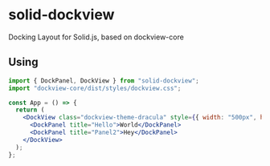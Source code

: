 # solid-dockview

Docking Layout for Solid.js, based on dockview-core

## Using

```jsx
import { DockPanel, DockView } from "solid-dockview";
import "dockview-core/dist/styles/dockview.css";

const App = () => {
  return (
    <DockView class="dockview-theme-dracula" style={{ width: "500px", height: "500px" }}>
      <DockPanel title="Hello">World</DockPanel>
      <DockPanel title="Panel2">Hey</DockPanel>
    </DockView>
  );
};
```

